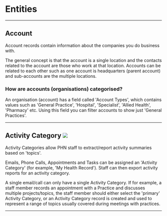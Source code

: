 # Entities


___

## Account

Account records contain information about the companies you do business with.

The general concept is that the account is a single location and the contacts related to the account are those who work at that location. Accounts can be related to each other such as one account is headquarters (parent account) and sub-accounts are the multiple locations.

### How are accounts (organisations) categorised?

An organisation (account) has a field called 'Account Types', which contains values such as 'General Practice', 'Hospital', 'Specialist', 'Allied Health', 'Pharmacy' etc. Using this field you can filter accounts to show just 'General Practices'.

___

## Activity Category <img src="../images/activity_category.png" />

Activity Categories allow PHN staff to extract/report activity summaries based on 'topics'. 

Emails, Phone Calls, Appointments and Tasks can be assigned an 'Activity Category' (for example, 'My Health Record'). Staff can then export activity reports for an activity category.

A single email/call can only have a single Activity Category. If for example, a staff member records an appointment with a Practice and discusses multiple projects/topics, the staff member should either select the 'primary' Activity Category, or an Activity Category record is created and used to represent a range of topics usually covered during meetings with practices.

___

